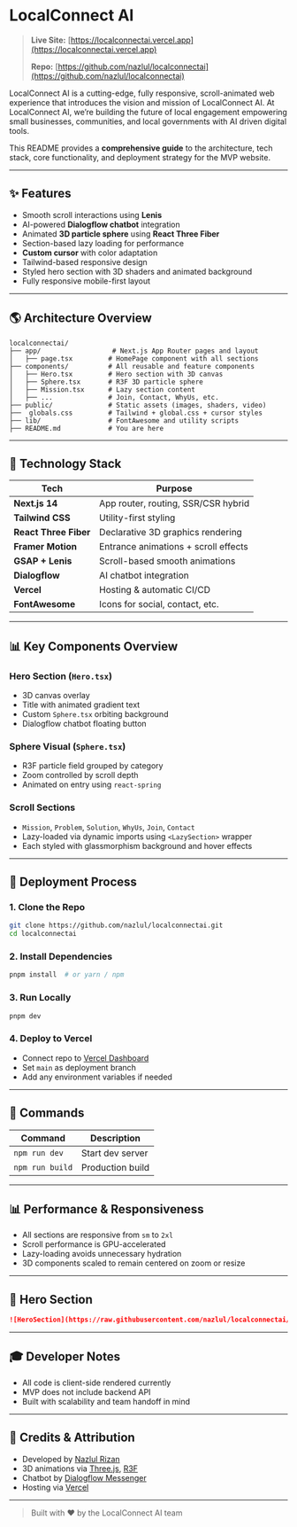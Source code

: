 # LocalConnect AI

> **Live Site:** [https://localconnectai.vercel.app](https://localconnectai.vercel.app)
>
> **Repo:** [https://github.com/nazlul/localconnectai](https://github.com/nazlul/localconnectai)

LocalConnect AI is a cutting-edge, fully responsive, scroll-animated web experience that introduces the vision and mission of LocalConnect AI. At LocalConnect AI, we’re building the future of local engagement empowering small businesses, communities, and local governments with AI driven digital tools.

This README provides a **comprehensive guide** to the architecture, tech stack, core functionality, and deployment strategy for the MVP website.

---

## ✨ Features

* Smooth scroll interactions using **Lenis**
* AI-powered **Dialogflow chatbot** integration
* Animated **3D particle sphere** using **React Three Fiber**
* Section-based lazy loading for performance
* **Custom cursor** with color adaptation
* Tailwind-based responsive design
* Styled hero section with 3D shaders and animated background
* Fully responsive mobile-first layout

---

## 🌎 Architecture Overview

```
localconnectai/
├── app/                  # Next.js App Router pages and layout
│   ├── page.tsx         # HomePage component with all sections
├── components/          # All reusable and feature components
│   ├── Hero.tsx         # Hero section with 3D canvas
│   ├── Sphere.tsx       # R3F 3D particle sphere
│   ├── Mission.tsx      # Lazy section content
│   ├── ...              # Join, Contact, WhyUs, etc.
├── public/              # Static assets (images, shaders, video)
├──  globals.css         # Tailwind + global.css + cursor styles
├── lib/                 # FontAwesome and utility scripts
├── README.md            # You are here
```

---

## 🚀 Technology Stack

| Tech                  | Purpose                              |
| --------------------- | ------------------------------------ |
| **Next.js 14**        | App router, routing, SSR/CSR hybrid  |
| **Tailwind CSS**      | Utility-first styling                |
| **React Three Fiber** | Declarative 3D graphics rendering    |
| **Framer Motion**     | Entrance animations + scroll effects |
| **GSAP + Lenis**      | Scroll-based smooth animations       |
| **Dialogflow**        | AI chatbot integration               |
| **Vercel**            | Hosting & automatic CI/CD            |
| **FontAwesome**       | Icons for social, contact, etc.      |

---

## 📊 Key Components Overview

### Hero Section (`Hero.tsx`)

* 3D canvas overlay
* Title with animated gradient text
* Custom `Sphere.tsx` orbiting background
* Dialogflow chatbot floating button

### Sphere Visual (`Sphere.tsx`)

* R3F particle field grouped by category
* Zoom controlled by scroll depth
* Animated on entry using `react-spring`

### Scroll Sections

* `Mission`, `Problem`, `Solution`, `WhyUs`, `Join`, `Contact`
* Lazy-loaded via dynamic imports using `<LazySection>` wrapper
* Each styled with glassmorphism background and hover effects

---

## 📅 Deployment Process

### 1. Clone the Repo

```bash
git clone https://github.com/nazlul/localconnectai.git
cd localconnectai
```

### 2. Install Dependencies

```bash
pnpm install  # or yarn / npm
```

### 3. Run Locally

```bash
pnpm dev
```

### 4. Deploy to Vercel

* Connect repo to [Vercel Dashboard](https://vercel.com)
* Set `main` as deployment branch
* Add any environment variables if needed

---


## 🔧 Commands

| Command         | Description       |
| --------------- | ----------------- |
| `npm run dev`   | Start dev server  |
| `npm run build` | Production build  |

---

## 📊 Performance & Responsiveness

* All sections are responsive from `sm` to `2xl`
* Scroll performance is GPU-accelerated
* Lazy-loading avoids unnecessary hydration
* 3D components scaled to remain centered on zoom or resize

---

## 📏 Hero Section

```md
![HeroSection](https://raw.githubusercontent.com/nazlul/localconnectai/main/public/home.png?raw=true)
```

---

## 🎓 Developer Notes

* All code is client-side rendered currently
* MVP does not include backend API
* Built with scalability and team handoff in mind

---

## 🙏 Credits & Attribution

* Developed by [Nazlul Rizan](https://github.com/nazlul)
* 3D animations via [Three.js](https://threejs.org/), [R3F](https://docs.pmnd.rs)
* Chatbot by [Dialogflow Messenger](https://cloud.google.com/dialogflow)
* Hosting via [Vercel](https://vercel.com/)

---

> Built with ❤️ by the LocalConnect AI team
